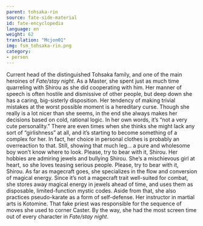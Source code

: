 ```yaml
---
parent: tohsaka-rin
source: fate-side-material
id: fate-encyclopedia
language: en
weight: 62
translation: "Mcjon01"
img: fsm_tohsaka-rin.png
category:
- person
---
```


Current head of the distinguished Tohsaka family, and one of the main heroines of *Fate/stay night*. As a Master, she spent just as much time quarreling with Shirou as she did cooperating with him.
Her manner of speech is often hostile and dismissive of other people, but deep down she has a caring, big-sisterly disposition.
Her tendency of making trivial mistakes at the worst possible moment is a hereditary curse.
Though she really is a lot nicer than she seems, in the end she always makes her decisions based on cold, rational logic. In her own words, it’s “not a very cute personality.”
There are even times when she thinks she might lack any sort of “girlishness” at all, and it’s starting to become something of a complex for her.
In fact, her choice in personal clothes is probably an overreaction to that. Still, showing that much leg… a pure and wholesome boy won’t know where to look. Please, try to bear with it, Shirou.
Her hobbies are admiring jewels and bullying Shirou. She’s a mischievous girl at heart, so she loves teasing serious people. Please, try to bear with it, Shirou.
As far as magecraft goes, she specializes in the flow and conversion of magical energy.
Since it’s not a magecraft trait well-suited for combat, she stores away magical energy in jewels ahead of time, and uses them as disposable, limited-function mystic codes.
Aside from that, she also practices pseudo-karate as a form of self-defense.
Her instructor in martial arts is Kotomine. That fake priest was responsible for the sequence of moves she used to corner Caster.
By the way, she had the most screen time out of every character in *Fate/stay night*.
